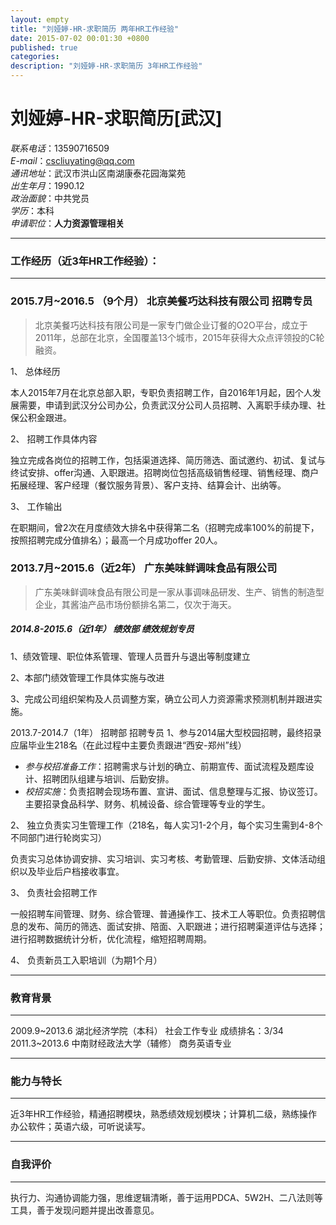 ```yaml
---
layout: empty
title: "刘娅婷-HR-求职简历 两年HR工作经验"
date: 2015-07-02 00:01:30 +0800
published: true
categories: 
description: "刘娅婷-HR-求职简历 3年HR工作经验"
---
```

# 刘娅婷-HR-求职简历[武汉]
<!-- more -->

*联系电话*：13590716509  
*E-mail*：cscliuyating@qq.com   
*通讯地址*：武汉市洪山区南湖康泰花园海棠苑   
*出生年月*：1990.12     
*政治面貌*：中共党员    
*学历*：本科  
*申请职位*：<strong>人力资源管理相关</strong>  

---
### 工作经历（近3年HR工作经验）： 
---

### 2015.7月~2016.5 （9个月）     北京美餐巧达科技有限公司    招聘专员
> 北京美餐巧达科技有限公司是一家专门做企业订餐的O2O平台，成立于2011年，总部在北京，全国覆盖13个城市，2015年获得大众点评领投的C轮融资。

1、 总体经历

本人2015年7月在北京总部入职，专职负责招聘工作，自2016年1月起，因个人发展需要，申请到武汉分公司办公，负责武汉分公司人员招聘、入离职手续办理、社保公积金跟进。

2、 招聘工作具体内容

独立完成各岗位的招聘工作，包括渠道选择、简历筛选、面试邀约、初试、复试与终试安排、offer沟通、入职跟进。招聘岗位包括高级销售经理、销售经理、商户拓展经理、客户经理（餐饮服务背景）、客户支持、结算会计、出纳等。

3、 工作输出

在职期间，曾2次在月度绩效大排名中获得第二名（招聘完成率100%的前提下，按照招聘完成分值排名）；最高一个月成功offer 20人。

### 2013.7月~2015.6（近2年）    广东美味鲜调味食品有限公司
> 广东美味鲜调味食品有限公司是一家从事调味品研发、生产、销售的制造型企业，其酱油产品市场份额排名第二，仅次于海天。

##### 2014.8-2015.6（近1年）       绩效部                 绩效规划专员
1、绩效管理、职位体系管理、管理人员晋升与退出等制度建立

2、本部门绩效管理工作具体实施与改进

3、完成公司组织架构及人员调整方案，确立公司人力资源需求预测机制并跟进实施。

2013.7-2014.7（1年）         招聘部                  招聘专员
1、参与2014届大型校园招聘，最终招录应届毕业生218名（在此过程中主要负责跟进“西安-郑州”线）

+ *参与校招准备工作*：招聘需求与计划的确立、前期宣传、面试流程及题库设计、招聘团队组建与培训、后勤安排。
+ *校招实施*：负责招聘会现场布置、宣讲、面试、信息整理与汇报、协议签订。主要招录食品科学、财务、机械设备、综合管理等专业的学生。

2、 独立负责实习生管理工作（218名，每人实习1-2个月，每个实习生需到4-8个不同部门进行轮岗实习）

负责实习总体协调安排、实习培训、实习考核、考勤管理、后勤安排、文体活动组织以及毕业后户档接收事宜。

3、 负责社会招聘工作

一般招聘车间管理、财务、综合管理、普通操作工、技术工人等职位。负责招聘信息的发布、简历的筛选、面试安排、陪面、入职跟进；进行招聘渠道评估与选择；进行招聘数据统计分析，优化流程，缩短招聘周期。

4、 负责新员工入职培训（为期1个月）

---
### 教育背景
---
2009.9~2013.6     湖北经济学院（本科）        社会工作专业      成绩排名：3/34 
2011.3~2013.6     中南财经政法大学（辅修）    商务英语专业

---
### 能力与特长
---
近3年HR工作经验，精通招聘模块，熟悉绩效规划模块；计算机二级，熟练操作办公软件；英语六级，可听说读写。

---
### 自我评价
---
执行力、沟通协调能力强，思维逻辑清晰，善于运用PDCA、5W2H、二八法则等工具，善于发现问题并提出改善意见。
